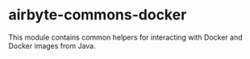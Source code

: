 # airbyte-commons-docker

This module contains common helpers for interacting with Docker and Docker images from Java.
